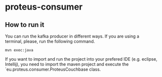 # proteus-consumer

## How to run it
You can run the kafka producer in different ways. If you are using a terminal, please, run the following command.
```
mvn exec:java
```

If you want to import and run the project into your prefered IDE (e.g. eclipse, Intellij), you need to import the maven project and execute the `eu.proteus.consumer.ProteusCouchbase class. 
